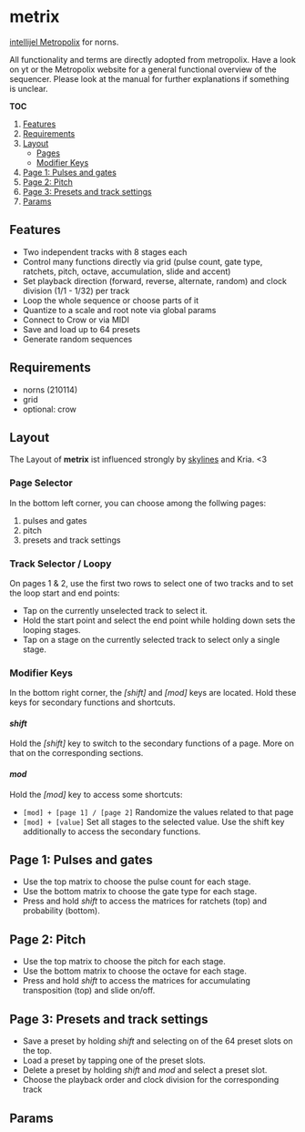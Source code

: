 # metrix

[intellijel Metropolix](https://intellijel.com/shop/eurorack/metropolix/) for norns.

All functionality and terms are directly adopted from metropolix.
Have a look on yt or the Metropolix website for a general functional overview of the sequencer.
Please look at the manual for further explanations if something is unclear.

**TOC**
1. [Features](#features)
2. [Requirements](#requirements)
3. [Layout](#layout)
    - [Pages](#pages)
    - [Modifier Keys](#modifier-keys)
4. [Page 1: Pulses and gates](#page-1-pulses-and-gates)
5. [Page 2: Pitch](#page-2-pitch)
6. [Page 3: Presets and track settings](#page-3-presets-and-track-settings)
7. [Params](#params)

## Features
- Two independent tracks with 8 stages each
- Control many functions directly via grid (pulse count, gate type, ratchets, pitch, octave, accumulation, slide and accent)
- Set playback direction (forward, reverse, alternate, random) and clock division (1/1 - 1/32) per track
- Loop the whole sequence or choose parts of it
- Quantize to a scale and root note via global params
- Connect to Crow or via MIDI
- Save and load up to 64 presets
- Generate random sequences 

## Requirements
- norns (210114)
- grid
- optional: crow

## Layout
The Layout of **metrix** ist influenced strongly by [skylines](https://llllllll.co/t/skylines/38856) and Kria. <3

### Page Selector
In the bottom left corner, you can choose among the follwing pages:

1. pulses and gates
2. pitch
3. presets and track settings

### Track Selector / Loopy
On pages 1 & 2, use the first two rows to select one of two tracks and to set the loop start and end points:
- Tap on the currently unselected track to select it.
- Hold the start point and select the end point while holding down sets the looping stages.
- Tap on a stage on the currently selected track to select only a single stage.

### Modifier Keys
In the bottom right corner, the _[shift]_ and _[mod]_ keys are located.
Hold these keys for secondary functions and shortcuts.

#### _shift_
Hold the _[shift]_ key to switch to the secondary functions of a page. 
More on that on the corresponding sections.

#### _mod_
Hold the _[mod]_ key to access some shortcuts:

- `[mod] + [page 1] / [page 2]`
Randomize the values related to that page
- `[mod] + [value]`
Set all stages to the selected value. Use the shift key additionally to access the secondary functions.

## Page 1: Pulses and gates
- Use the top matrix to choose the pulse count for each stage. 
- Use the bottom matrix to choose the gate type for each stage.
- Press and hold _shift_ to access the matrices for ratchets (top) and probability (bottom).

## Page 2: Pitch
- Use the top matrix to choose the pitch for each stage. 
- Use the bottom matrix to choose the octave for each stage.
- Press and hold _shift_ to access the matrices for accumulating transposition (top) and slide on/off.

## Page 3: Presets and track settings
- Save a preset by holding _shift_ and selecting on of the 64 preset slots on the top.
- Load a preset by tapping one of the preset slots.
- Delete a preset by holding _shift_ and _mod_ and select a preset slot.
- Choose the playback order and clock division for the corresponding track

## Params
